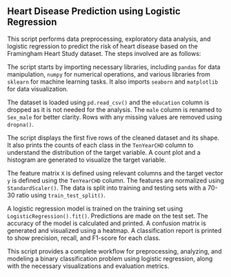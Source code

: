 ## Heart Disease Prediction using Logistic Regression

This script performs data preprocessing, exploratory data analysis, and logistic regression to predict the risk of heart disease based on the Framingham Heart Study dataset. The steps involved are as follows:

The script starts by importing necessary libraries, including `pandas` for data manipulation, `numpy` for numerical operations, and various libraries from `sklearn` for machine learning tasks. 
It also imports `seaborn` and `matplotlib` for data visualization.

The dataset is loaded using `pd.read_csv()` and the `education` column is dropped as it is not needed for the analysis. The `male` column is renamed to `Sex_male` for better clarity. 
Rows with any missing values are removed using `dropna()`.

The script displays the first five rows of the cleaned dataset and its shape. It also prints the counts of each class in the `TenYearCHD` column to understand the distribution of the target variable. 
A count plot and a histogram are generated to visualize the target variable.

The feature matrix `X` is defined using relevant columns and the target vector `y` is defined using the `TenYearCHD` column. The features are normalized using `StandardScaler()`. 
The data is split into training and testing sets with a 70-30 ratio using `train_test_split()`.

A logistic regression model is trained on the training set using `LogisticRegression().fit()`. Predictions are made on the test set. The accuracy of the model is calculated and printed. 
A confusion matrix is generated and visualized using a heatmap. A classification report is printed to show precision, recall, and F1-score for each class.

This script provides a complete workflow for preprocessing, analyzing, and modeling a binary classification problem using logistic regression, along with the necessary visualizations and evaluation metrics.
